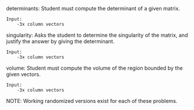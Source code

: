determinants: 
	Student must compute the determinant of a given matrix.
	
    Input:
		-3x column vectors

singularity:
	Asks the student to determine the singularity of the matrix,
	and justify the answer by giving the determinant.
	
	Input:
		-3x column vectors

volume:
	Student must compute the volume of the region bounded 
    by the given vectors.

	Input:
		-3x column vectors

NOTE: Working randomized versions exist for each of these problems.
